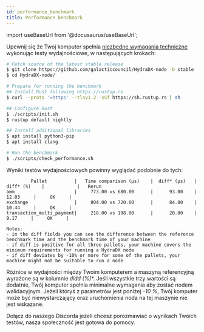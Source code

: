 ```yaml
---
id: performance_benchmark
title: Performance benchmark
---
```


import useBaseUrl from '@docusaurus/useBaseUrl';

Upewnij się że Twoj komputer spełnia [niezbędne wymagania techniczne](/node_setup#00-required-technical-specifications) wykonując testy wydajnościowe, w następujących krokach:

```bash
# Fetch source of the latest stable release
$ git clone https://github.com/galacticcouncil/HydraDX-node -b stable
$ cd HydraDX-node/

# Prepare for running the benchmark
## Install Rust following https://rustup.rs
$ curl --proto '=https' --tlsv1.2 -sSf https://sh.rustup.rs | sh

## Configure Rust
$ ./scripts/init.sh
$ rustup default nightly

## Install additional libraries
$ apt install python3-pip
$ apt install clang

# Run the benchmark
$ ./scripts/check_performance.sh
```
Wyniki testów wydajnościowych powinny wyglądać podobnie do tych:

```
         Pallet          |   Time comparison (µs)    |  diff* (µs)   |   diff* (%)    |            |   Rerun
amm                      |     773.00 vs 680.00      |      93.00    |      12.03     |     OK     |
exchange                 |     804.00 vs 720.00      |      84.00    |      10.44     |     OK     |
transaction_multi_payment|     218.00 vs 198.00      |      20.00    |       9.17     |     OK     |

Notes:
- in the diff fields you can see the difference between the reference benchmark time and the benchmark time of your machine
- if diff is positive for all three pallets, your machine covers the minimum requirements for running a HydraDX node
- if diff deviates by -10% or more for some of the pallets, your machine might not be suitable to run a node
```

Różnice w wydajności między Twoim komputerem a maszyną referencyjną wyrażone są w kolumnie **didd* (%)**. Jeśli wszystkie trzy wartości są dodatnie, Twój komputer spełnia minimalne wymagania aby zostać nodem walidacyjnym. Jeżeli któryś z parametrów jest poniżej *-10 %*, Twój komputer może być niewystarczający oraz uruchomienia noda na tej maszynie nie jest wskazane. 

Dołącz do naszego Discorda jeżeli chcesz porozmawiać o wynikach Twoich testów, nasza społeczność jest gotowa do pomocy. 
